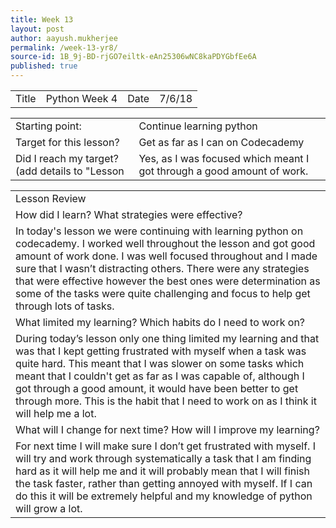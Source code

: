```yaml
---
title: Week 13 
layout: post
author: aayush.mukherjee
permalink: /week-13-yr8/
source-id: 1B_9j-BD-rjGO7eiltk-eAn25306wNC8kaPDYGbfEe6A
published: true
---
```

<table>
  <tr>
    <td>Title</td>
    <td>Python Week 4</td>
    <td>Date</td>
    <td>7/6/18</td>
  </tr>
</table>


<table>
  <tr>
    <td>Starting point:</td>
    <td>Continue learning python</td>
  </tr>
  <tr>
    <td>Target for this lesson?</td>
    <td>Get as far as I can on Codecademy </td>
  </tr>
  <tr>
    <td>Did I reach my target? 
(add details to "Lesson </td>
    <td>Yes, as I was focused which meant I got through a good amount of work.</td>
  </tr>
</table>


<table>
  <tr>
    <td>Lesson Review</td>
  </tr>
  <tr>
    <td>How did I learn? What strategies were effective?</td>
  </tr>
  <tr>
    <td>In today's lesson we were continuing with learning python on codecademy. I worked well throughout the lesson and got good amount of work done. I was well focused throughout and I made sure that I wasn’t distracting others. There were any strategies that were effective however the best ones were determination as some of the tasks were quite challenging and focus to help get through lots of tasks.</td>
  </tr>
  <tr>
    <td>What limited my learning? Which habits do I need to work on?</td>
  </tr>
  <tr>
    <td>During today’s lesson only one thing limited my learning and that was that I kept getting frustrated with myself when a task was quite hard. This meant that I was slower on some tasks which meant that I couldn't get as far as I was capable of, although I got through a good amount, it would have been better to get through more. This is the habit that I need to work on as I think it will help me a lot.</td>
  </tr>
  <tr>
    <td>What will I change for next time? How will I improve my learning?</td>
  </tr>
  <tr>
    <td>For next time I will make sure I don’t get frustrated with myself. I will try and work through systematically a task that I am finding hard as it will help me and it will probably mean that I will finish the task faster, rather than getting annoyed with myself. If I can do this it will be extremely helpful and my knowledge of python will grow a lot.</td>
  </tr>
</table>


